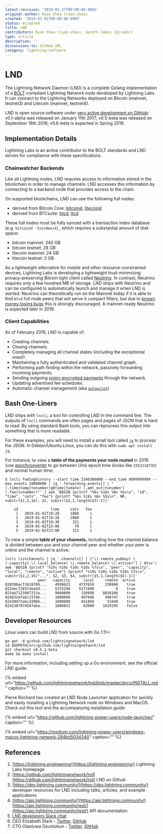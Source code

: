 ```yaml
---
latest-revision: '2019-01-27T00:00:00.000Z'
original-author: Ryan Shea (ryan-shea)
created: '2019-01-01T00:00:00.000Z'
status: Accepted
title: LND
contributors: Ryan Shea (ryan-shea); Gareth James (gjradar)
type: article
description: ''
discussions-to: GitHub URL
category: lightning-software
---
```


# LND

The Lightning Network Daemon \(LND\) is a complete Golang implementation of a [BOLT](../../tech/lightning/basics-of-lightning-technology-bolt.md)-compliant Lightning Network node developed by Lightning Labs. It can connect to the Lightning Networks deployed on Bitcoin \(mainnet, testnet3\) and Litecoin \(mainnet, testnet4\).

LND is open source software under [very active development on GitHub](https://github.com/lightningnetwork/lnd/projects/1): v0.1-alpha was released on January 11th 2017; v0.5-beta was released on September 18th 2018; v0.6-beta is expected in Spring 2019.

## Implementation Details

Lightning Labs is an active contributor to the BOLT standards and LND strives for compliance with these specifications.

### Chainwatcher Backends

Like all Lightning nodes, LND requires access to information stored in the blockchain in order to manage channels. LND accesses this information by connecting to a backend node that provides access to the chain.

On supported blockchains, LND can use the following full nodes:

* derived from Bitcoin Core: [bitcoind](https://github.com/bitcoin/bitcoin), [litecoind](https://github.com/litecoin-project/litecoin)
* derived from BTCsuite: [btcd](https://github.com/btcsuite/btcd), [ltcd](https://github.com/ltcsuite/ltcd)

These full nodes must be fully synced with a transaction index database \(e.g. `bitcoind -txindex=1`\) , which requires a substantial amount of disk space:

* bitcoin mainnet: 240 GB
* bitcoin testnet: 28 GB
* litecoin mainnet:  24 GB
* litecoin testnet: 2 GB

As a lightweight alternative for mobile and other resource-constrained devices, Lightning Labs is developing a lightweight trust-minimizing privacy-preserving Bitcoin light client called [Neutrino](https://github.com/lightninglabs/neutrino). In contrast, Neutrino requires only a few hundred MB of storage. LND ships with Neutrino and can be configured to automatically launch and manage it when LND is started. Neutrino can theoretically run on the Mainnet today if it is able to find `btcd` full node peers that will serve it compact filters, but due to [known money-losing bugs](https://github.com/lightninglabs/neutrino/issues) this is strongly discouraged. A mainnet-ready Neutrino is expected later in 2019.

### Client Capabilities

As of February 2019, LND is capable of:

* Creating channels.
* Closing channels.
* Completely managing all channel states \(including the exceptional ones!\).
* Maintaining a fully authenticated and validated channel graph.
* Performing path finding within the network, passively forwarding incoming payments.
* Sending outgoing [onion-encrypted payments](https://github.com/lightningnetwork/lightning-onion) through the network.
* Updating advertised fee schedules.
* Automatic channel management \(aka [`autopilot`](https://github.com/lightningnetwork/lnd/tree/master/autopilot)\)

## Bash One-Liners

LND ships with `lncli`, a tool for controlling LND in the command line.  The outputs of `lncli` commands are often pages and pages of JSON that is hard to read.  By using standard Bash tools, you can reprocess this output into something that is more readable.

For these examples, you will need to install a small tool called [`jq`](https://stedolan.github.io/jq/) to process the JSON.  In Debian/Ubuntu Linux, you can do this with `sudo apt install jq`.

For instance, to view a **table of the payments your node routed** in 2019 \(use [epochconverter](https://www.epochconverter.com/) to go between Unix epoch time \(looks like `1552118735`\) and normal human time:

```text
$ lncli fwdinghistory --start_time 1546300800 --end_time 9999999999 --max_events 10000000 | jq '.forwarding_events[] | "(.timestamp|tonumber|gmtime|todate) (.amt_out|tonumber) (.fee|tonumber)"' | awk 'BEGIN {printf "%6s %18s %8s %5s\n", "id", "time", "sats", "fee"} {printf "%6s %18s %8s %5s\n", NR, substr($1,2,16), $2, substr($3,1,length($3)-1)}'

    id               time     sats   fee
     1   2019-01-01T19:28     1000     1
     2   2019-01-01T19:28     2000     1
     3   2019-01-02T19:39      151     1
     4   2019-01-02T23:06       70     1
     5   2019-01-02T23:08      151     1
```

To view a simple **table of your channels,** including how the channel balance is divided between you and your channel peer and whether your peer is online and the channel is active:

```text
lncli listchannels | jq '.channels[] | ["\(.remote_pubkey) \(.capacity) \(.local_balance) \(.remote_balance) \(.active)"] | @tsv'| awk 'BEGIN {printf "%19s %10s %10s %10s %7s\n", "peer", "capacity", "local", "remote", "active"} {printf "%19s %10s %10s %10s %7s\n", substr($1,2,16)"...", $2, $3, $4, substr($5,1,length($5)-1)}'
               peer   capacity      local     remote  active
020398acf2628709...    4999823    4737659     258860    true
022decf2837abadd...    5375294    5371990          0    true
023ab7123987213a...    9000000     159998    8836166    true
024832efabc23786...    1000000     497948     498747    true
02438972abcd3966...    1000000     941894      53449    true
0242387974587aba...    1886031      63000    1819195    false
```

## Developer Resources

Linux users can build LND from source with Go 1.11+:

```text
go get -d github.com/lightningnetwork/lnd
cd $GOPATH/src/github.com/lightningnetwork/lnd
git checkout v0.5.2-beta
make && make install
```

For more information, including setting up a Go environment, see the official LND guide:

{% embed url="https://github.com/lightningnetwork/lnd/blob/master/docs/INSTALL.md" caption="" %}

Pierre Rochard has created an LND Node Launcher application for quickly and easily installing a Lightning Network node on Windows and MacOS. Check out this tool and the accompanying installation guide:

{% embed url="https://github.com/lightning-power-users/node-launcher/" caption="" %}

{% embed url="https://medium.com/lightning-power-users/windows-macos-lightning-network-284bd5034340" caption="" %}

## References

1. [https://lightning.engineering/](https://lightning.engineering/) Lightning Labs homepage
2. [https://github.com/lightningnetwork/lnd](https://github.com/lightningnetwork/lnd) LND on Github
3. [https://dev.lightning.community/](https://dev.lightning.community/) developer resources for LND including talks, articles, and example applications
4. [https://api.lightning.community/](https://api.lightning.community/) [https://api.lightning.community/rest/](https://api.lightning.community/rest/) API documentation
5. [LND developers Slack chat](https://lightningcommunity.slack.com/join/shared_invite/enQtMzQ0OTQyNjE5NjU1LWRiMGNmOTZiNzU0MTVmYzc1ZGFkZTUyNzUwOGJjMjYwNWRkNWQzZWE3MTkwZjdjZGE5ZGNiNGVkMzI2MDU4ZTE)
6. CEO Elizabeth Stark - [Twitter](https://twitter.com/starkness), [GitHub](https://github.com/starkness)
7. CTO Olaoluwa Osuntokun - [Twitter](https://twitter.com/roasbeef), [GitHub](https://github.com/roasbeef)

